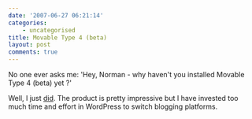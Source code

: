```yaml
---
date: '2007-06-27 06:21:14'
categories:
    - uncategorised
title: Movable Type 4 (beta)
layout: post
comments: true
---
```


No one ever asks me: 'Hey, Norman - why haven't you installed Movable
Type 4 (beta) yet ?'

Well, I just [did](http://www.nbrightside.com/MT/). The product is
pretty impressive but I have invested too much time and effort in
WordPress to switch blogging platforms.
